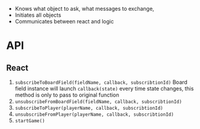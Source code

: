 * Knows what object to ask, what messages to exchange,
* Initiates all objects
* Communicates between react and logic

# API

## React

1. `subscribeToBoardField(fieldName, callback, subscribtionId)` Board field instance will launch `callback(state)` every time state changes, this method is only to pass to original function
2. `unsubscribeFromBoardField(fieldName, callback, subscribtionId)`
3. `subscribeToPlayer(playerName, callback, subscribtionId)`
4. `unsubscribeFromPlayer(playerName, callback, subscribtionId)`
5. `startGame()`

